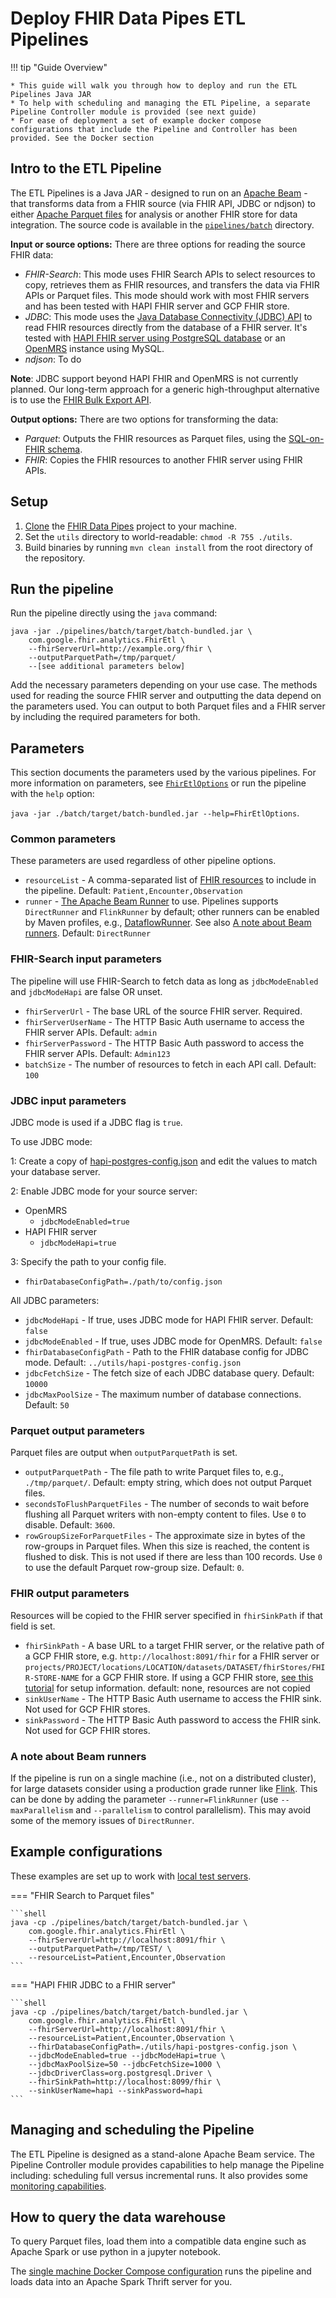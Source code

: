 # Deploy FHIR Data Pipes ETL Pipelines

!!! tip "Guide Overview"

    * This guide will walk you through how to deploy and run the ETL Pipelines Java JAR
    * To help with scheduling and managing the ETL Pipeline, a separate Pipeline Controller module is provided (see next guide)
    * For ease of deployment a set of example docker compose configurations that include the Pipeline and Controller has been provided. See the Docker section

## Intro to the ETL Pipeline

The ETL Pipelines is a Java JAR - designed to run on
an [Apache Beam](https://beam.apache.org/) - that transforms data from a FHIR
source (via FHIR API, JDBC or ndjson) to either
[Apache Parquet files](https://parquet.apache.org) for analysis or another FHIR
store for data integration. The source code is available in
the [`pipelines/batch`](https://github.com/google/fhir-data-pipes/tree/master/pipelines/batch)
directory.

**Input or source options:** There are three options for reading the source FHIR
data:

- _FHIR-Search_: This mode uses FHIR Search APIs to select resources to copy,
  retrieves them as FHIR resources, and transfers the data via FHIR APIs or
  Parquet files. This mode should work with most FHIR servers and has been
  tested with HAPI FHIR server and GCP FHIR store.
- _JDBC_: This mode uses the
  [Java Database Connectivity (JDBC) API](https://docs.oracle.com/javase/8/docs/technotes/guides/jdbc/)
  to read FHIR resources directly from the database of a FHIR server. It's
  tested
  with [HAPI FHIR server using PostgreSQL database](https://github.com/hapifhir/hapi-fhir-jpaserver-starter#postgresql-configuration)
  or an [OpenMRS](https://openmrs.org/) instance using MySQL.
- _ndjson_: To do

**Note**: JDBC support beyond HAPI FHIR and OpenMRS is not currently planned.
Our long-term approach for a generic high-throughput alternative is to use the
[FHIR Bulk Export API](https://build.fhir.org/ig/HL7/bulk-data/export.html).

**Output options:** There are two options for transforming the data:

- _Parquet_: Outputs the FHIR resources as Parquet files, using the
  [SQL-on-FHIR schema](https://github.com/FHIR/sql-on-fhir/blob/master/sql-on-fhir.md).
- _FHIR_: Copies the FHIR resources to another FHIR server using FHIR APIs.

## Setup

1. [Clone](https://docs.github.com/en/github/creating-cloning-and-archiving-repositories/cloning-a-repository)
   the [FHIR Data Pipes](https://github.com/google/fhir-data-pipes) project to
   your machine.
1. Set the `utils` directory to world-readable: `chmod -R 755 ./utils`.
1. Build binaries by running `mvn clean install` from the root directory of the
   repository.

## Run the pipeline

Run the pipeline directly using the `java` command:

```
java -jar ./pipelines/batch/target/batch-bundled.jar \
    com.google.fhir.analytics.FhirEtl \
    --fhirServerUrl=http://example.org/fhir \
    --outputParquetPath=/tmp/parquet/
    --[see additional parameters below]
```

Add the necessary parameters depending on your use case. The methods used for
reading the source FHIR server and outputting the data depend on the parameters
used. You can output to both Parquet files and a FHIR server by including the
required parameters for both.

## Parameters

This section documents the parameters used by the various pipelines. For more
information on parameters, see
[`FhirEtlOptions`](https://github.com/google/fhir-data-pipes/blob/master/pipelines/batch/src/main/java/com/google/fhir/analytics/FhirEtlOptions.java)
or run the pipeline with the `help` option:

`java -jar ./batch/target/batch-bundled.jar --help=FhirEtlOptions`.

### Common parameters

These parameters are used regardless of other pipeline options.

- `resourceList` - A comma-separated list of
  [FHIR resources](https://www.hl7.org/fhir/resourcelist.html) to include in the
  pipeline. Default: `Patient,Encounter,Observation`
- `runner` -
  [The Apache Beam Runner](https://beam.apache.org/documentation/runners/capability-matrix/)
  to use. Pipelines supports `DirectRunner` and `FlinkRunner` by default; other
  runners can be enabled by Maven profiles, e.g.,
  [DataflowRunner](https://github.com/google/fhir-data-pipes/blob/16fcc255cef4d2708b9941a854e6c638b2533d45/pipelines/batch/pom.xml#L257).
  See also
  [A note about Beam runners](pipelines/batch/README.md#a-note-about-beam-runners).
  Default: `DirectRunner`

### FHIR-Search input parameters

The pipeline will use FHIR-Search to fetch data as long as `jdbcModeEnabled` and
`jdbcModeHapi` are false OR unset.

- `fhirServerUrl` - The base URL of the source FHIR server. Required.
- `fhirServerUserName` - The HTTP Basic Auth username to access the FHIR server
  APIs. Default: `admin`
- `fhirServerPassword` - The HTTP Basic Auth password to access the FHIR server
  APIs. Default: `Admin123`
- `batchSize` - The number of resources to fetch in each API call. Default:
  `100`

### JDBC input parameters

JDBC mode is used if a JDBC flag is `true`.

To use JDBC mode:

1: Create a copy of
[hapi-postgres-config.json](https://github.com/google/fhir-data-pipes/blob/master/utils/hapi-postgres-config.json)
and edit the values to match your database server.

2: Enable JDBC mode for your source server:

- OpenMRS
    - `jdbcModeEnabled=true`
- HAPI FHIR server
    - `jdbcModeHapi=true`

3: Specify the path to your config file.

- `fhirDatabaseConfigPath=./path/to/config.json`

All JDBC parameters:

- `jdbcModeHapi` - If true, uses JDBC mode for HAPI FHIR server. Default:
  `false`
- `jdbcModeEnabled` - If true, uses JDBC mode for OpenMRS. Default: `false`
- `fhirDatabaseConfigPath` - Path to the FHIR database config for JDBC mode.
  Default: `../utils/hapi-postgres-config.json`
- `jdbcFetchSize` - The fetch size of each JDBC database query. Default: `10000`
- `jdbcMaxPoolSize` - The maximum number of database connections. Default: `50`

### Parquet output parameters

Parquet files are output when `outputParquetPath` is set.

- `outputParquetPath` - The file path to write Parquet files to, e.g.,
  `./tmp/parquet/`. Default: empty string, which does not output Parquet files.
- `secondsToFlushParquetFiles` - The number of seconds to wait before flushing
  all Parquet writers with non-empty content to files. Use `0` to disable.
  Default: `3600`.
- `rowGroupSizeForParquetFiles` - The approximate size in bytes of the
  row-groups in Parquet files. When this size is reached, the content is flushed
  to disk. This is not used if there are less than 100 records. Use `0` to use
  the default Parquet row-group size. Default: `0`.

### FHIR output parameters

Resources will be copied to the FHIR server specified in `fhirSinkPath` if that
field is set.

- `fhirSinkPath` - A base URL to a target FHIR server, or the relative path of a
  GCP FHIR store, e.g. `http://localhost:8091/fhir` for a FHIR server or
  `projects/PROJECT/locations/LOCATION/datasets/DATASET/fhirStores/FHIR-STORE-NAME`
  for a GCP FHIR store. If using a GCP FHIR store,
  [see this tutorial](tutorials/gcp_fhirstore.md) for setup information.
  default: none, resources are not copied
- `sinkUserName` - The HTTP Basic Auth username to access the FHIR sink. Not
  used for GCP FHIR stores.
- `sinkPassword` - The HTTP Basic Auth password to access the FHIR sink. Not
  used for GCP FHIR stores.

### A note about Beam runners

If the pipeline is run on a single machine (i.e., not on a distributed cluster),
for large datasets consider using a production grade runner like
[Flink](https://beam.apache.org/documentation/runners/flink/). This can be done
by adding the parameter `--runner=FlinkRunner` (use `--maxParallelism` and
`--parallelism` to control parallelism). This may avoid some of the memory
issues of `DirectRunner`.

## Example configurations

These examples are set up to work with
[local test servers](tutorials/test_servers.md).

=== "FHIR Search to Parquet files"

    ```shell
    java -cp ./pipelines/batch/target/batch-bundled.jar \
        com.google.fhir.analytics.FhirEtl \
        --fhirServerUrl=http://localhost:8091/fhir \
        --outputParquetPath=/tmp/TEST/ \
        --resourceList=Patient,Encounter,Observation
    ```

=== "HAPI FHIR JDBC to a FHIR server"

    ```shell
    java -cp ./pipelines/batch/target/batch-bundled.jar \
        com.google.fhir.analytics.FhirEtl \
        --fhirServerUrl=http://localhost:8091/fhir \
        --resourceList=Patient,Encounter,Observation \
        --fhirDatabaseConfigPath=./utils/hapi-postgres-config.json \
        --jdbcModeEnabled=true --jdbcModeHapi=true \
        --jdbcMaxPoolSize=50 --jdbcFetchSize=1000 \
        --jdbcDriverClass=org.postgresql.Driver \
        --fhirSinkPath=http://localhost:8099/fhir \
        --sinkUserName=hapi --sinkPassword=hapi
    ```

## Managing and scheduling the Pipeline

The ETL Pipeline is designed as a stand-alone Apache Beam service. The Pipeline
Controller module provides capabilities to help manage the Pipeline including:
scheduling full versus incremental runs. It also provides
some [monitoring capabilities](./additional#managing-pipelines).

## How to query the data warehouse

To query Parquet files, load them into a compatible data engine such as Apache
Spark or use python in a jupyter notebook.

The [single machine Docker Compose configuration](tutorials/single_machine.md)
runs the pipeline and loads data into an Apache Spark Thrift server for you.
